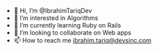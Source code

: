 - 👋 Hi, I’m @IbrahimTariqDev
- 👀 I’m interested in Algorithms
- 🌱 I’m currently learning Ruby on Rails
- 💞️ I’m looking to collaborate on Web apps
- 📫 How to reach me ibrahim.tariq@devsinc.com

<!---
IbrahimTariqDev/IbrahimTariqDev is a ✨ special ✨ repository because its `README.md` (this file) appears on your GitHub profile.
You can click the Preview link to take a look at your changes.
--->
